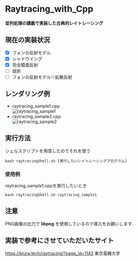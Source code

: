 # Raytracing_with_Cpp
__並列処理の講義で実装した古典的レイトレーシング__
## 現在の実装状況
- [x] フォンの反射モデル
- [x] シャドウイング
- [x] 完全鏡面反射
- [ ] 屈折
- [ ] フォンの反射モデル⇨拡散反射
## レンダリング例
- raytracing_sample1.cpp  
![raytracing_sample1](https://user-images.githubusercontent.com/83057130/169650604-9a6decba-0733-4633-ac67-71647f2fde8a.png)
- raytracing_sample2.cpp  
![raytracing_sample2](https://user-images.githubusercontent.com/83057130/169650618-2d90c0c9-3c0d-40b7-af03-8a9f899c20ae.png)
## 実行方法
シェルスクリプトを用意したのでそれを使う
```
bash raytracingShell.sh [実行したいレイトレーシングプログラム]
```
### 使用例
raytracing_sample1.cppを実行したいとき
```
bash raytracingShell.sh raytracing_sample1
```
## 注意
PNG画像の出力で __libpng__ を使用しているので導入をお願いします.
## 実装で参考にさせていただいたサイト
https://knzw.tech/raytracing/?page_id=1143 東京電機大学
